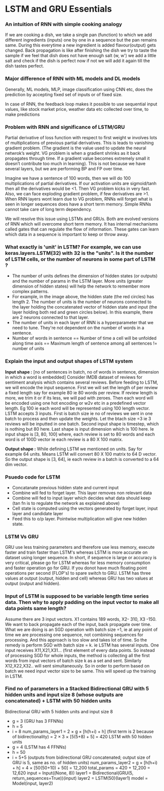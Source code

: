 # LSTM and GRU Essentials
### An intuition of RNN with simple cooking analogy 
If we are cooking a dish, we take a single pan (function) to which we add different ingredients (inputs) one by one in a sequence but the pan remains same. During this everytime a new ingredient is added flavour(output) gets changed. Back propagation is like after finishing the dish we try to taste the sample if we feel that dish does not have enough salt (w, w') we add a little salt and check if the dish is perfect now if not we will add it again till the dish tastes perfect.

### Major difference of RNN with ML models and DL models
Generally, ML models, MLP, image classification using CNN etc, does the prediction by accepting fixed set of inputs or of fixed size.

In case of RNN, the feedback loop makes it possible to use sequential input values, like stock market price, weather data etc collected over time, to make predictions

### Problem with RNN and significance of LSTM/GRU
Partial derivative of loss function with respect to first weight w involves lots of multiplications of previous partial derivatives. This is leads to vanishing gradient problem. (The gradient is the value used to update the neural netwrok’s weight. VG problem is when a gradient shrinks as it back propagates through time. If a gradient value becomes extremely small it doesn’t contribute too much in learning). This is not because we have several layers, but we are performing BP and FP over time. 

Imagine we have a sentence of 100 words, then we will do 100 multiplications of partial derivatives. If our activation units are sigmoid/tanh then all the derivatives would be <1. Then VG problem kicks in very fast. Also, we can face exploding gradient problem, if few derivatives are >1. When RNN layers wont learn due to VG problem, RNNs will forget what is seen in longer sequences does have a short term memory. 
Simple RNNs cannot take care of long term dependency.

We will resolve this issue using LSTMs and GRUs. Both are evolved versions of RNN which will overcome short term memory. It has internal mechanisms called gates that can regulate the flow of information. These gates can learn which data in a sequence is important to keep or throw away.

### What exactly is 'unit' in LSTM? For example, we can use keras.layers.LSTM(32) with 32 is the "units". Is it the number of LSTM cells, or the number of neurons in some part of LSTM ?
-	The number of units defines the dimension of hidden states (or outputs) and the number of params in the LSTM layer. More units (greater dimension of hidden states) will help the network to remember more complex patterns.
-	For example, in the image above, the hidden state (the red circles) has length 2. The number of units is the number of neurons connected to the layer holding the concatenated vector of hidden state and input (the layer holding both red and green circles below). In this example, there are 2 neurons connected to that layer.
-	The number of units in each layer of RNN is a hyperparameter that we need to tune. They're not dependent on the number of words in a sentence.
-	Number of words in sentence == Number of time a cell will be unfolded along time axis == Maximum length of sentence among all sentences != number of units

### Explain the input and output shapes of LSTM system
**Input shape :** [no of sentences in batch, no of words in sentence, dimension in which a word is embedded]
Consider IMDB dataset of reviews for sentiment analysis which contains several reviews. Before feeding to LSTM, we will encode the input sequence. First we will set the length of per review a fixed length say for example 80 ie 80 words per review. If review length is more, we trim it or if its less, we will pad with zeroes. Then each word will be encoded using one hot encoding or w2v etc in a predefined vector length. Eg 100 ie each word will be represented using 100 length vector. 
LSTM accepts 3 inputs. First is batch size ie no of reviews we sent in one batch to process and then update the weights. Let the btach size =3 ie 3 reviews will be inputted in one batch. Second input shape is timestep, which is nothing but 80 here. Last shape is input dimension which is 100 here. Ie input shape is      [3, 80, 100] where, each review is set to 80 words and each word is of 100D vector ie each review is a 80 X 100 matrix.

**Output shape :** While defining LSTM we mentioned on units. Say for example 64 units. Means LSTM will convert 80 X 100 matrix to 64 D vector. So the output shape is [3, 64], ie each review in a batch is converted to a 64 dim vector. 

### Psuedo code for LSTM
-	Concatanate previous hidden state and current input
-	Combine will fed to forget layer. This layer removes non relevant data
-	Combine will fed to input layer which decides what data should keep (tan fn is to regulate the network as explained above)
-	Cell state is computed using the vectors generated by forget layer, input layer and candidate layer
-	Feed this to o/p layer. Pointwise multiplication will give new hidden state.

### LSTM Vs GRU
GRU use less training parameters and therefore use less memory, execute faster and train faster than LSTM's whereas LSTM is more accurate on dataset using longer sequence. In short, if sequence is large or accuracy is very critical, please go for LSTM whereas for less memory consumption and faster operation go for GRU. If you donot have much floating point operations per second (FLOP's) to spare switch to GRU. LSTM has three values at output (output, hidden and cell) whereas GRU has two values at output (output and hidden).

### Input of LSTM is supposed to be variable length time series data. Then why to apply padding on the input vector to make all data points same length?
Assume there are 3 input vectors. X1 contains 189 words, X2- 310, X3 -150. We want to back propagate each of the input, back propagate over time. What we are doing is an SGD operation with batch size =1, ie at any point of time we are processing one sequence, not combining sequences for processing. And this approach is too slow and takes lot of time. So the remedy is perform SGD with batch size = k. ie LSTM has several inputs. One input receives X11,X21,X31… (first element of every data points. So instead of processing SGD for whole inputs, the method is collecting all the first words from input vectors of batch size k as a set and sent. Similarly X12,X22,X32.. will sent simultaneously. So in order to perform based on batch we need input vector size to be same. This will speed up the training in LSTM.

### Find no of parameters in a Stacked Bidirectional GRU with 5 hidden units and input size 8 (whose outputs are concatenated) + LSTM with 50 hidden units

Bidirectional GRU with 5 hidden units and input size 8
-	g = 3 (GRU has 3 FFNNs)
-	h = 5
-	i = 8
num_params_layer1 = 2 × g × [h(h+i) + h] (first term is 2 because of bidirectionality)
         = 2 × 3 × [5(5+8) + 5] = 420
LSTM with 50 hidden units
-	g = 4 (LSTM has 4 FFNNs)
-	h = 50
-	i = 5+5 (outputs from bidirectional GRU concatenated; output size of GRU is 5, same as no. of hidden units)
num_params_layer2 = g × [h(h+i) + h]
                     = 4 × [50(50+10) + 50] = 12,200
total_params = 420 + 12,200 = 12,620
input = Input((None, 8))
layer1 = Bidirectional(GRU(5, return_sequences=True))(input)
layer2 = LSTM(50)(layer1)
model = Model(input, layer2)

